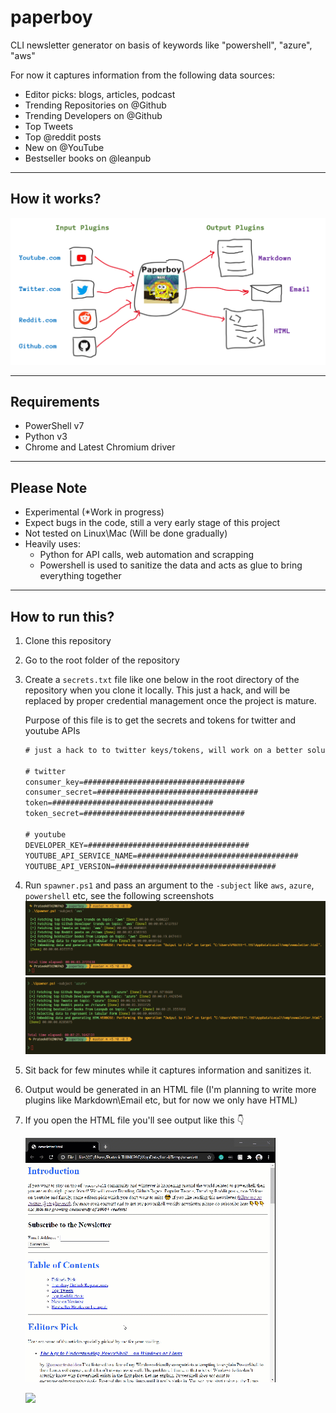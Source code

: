 # paperboy

CLI newsletter generator on basis of keywords like "powershell", "azure", "aws"

For now it captures information from the following data sources:

* Editor picks: blogs, articles, podcast
* Trending Repositories on @Github
* Trending Developers on @Github
* Top Tweets
* Top @reddit posts
* New on @YouTube
* Bestseller books on @leanpub

<hr>

## How it works?

![How it work?](./img/idea.png)

<hr>

## Requirements

* PowerShell v7
* Python v3
* Chrome and Latest Chromium driver

<hr>

## Please Note

* Experimental (*Work in progress)
* Expect bugs in the code, still a very early stage of this project
* Not tested on Linux\Mac (Will be done gradually)
* Heavily uses:
    * Python for API calls, web automation and scrapping
    * Powershell is used to sanitize the data and acts as glue to bring everything together

<hr>

## How to run this?

1. Clone this repository
2. Go to the root folder of the repository
3. Create a `secrets.txt` file like one below in the root directory of the repository when you clone it locally. This just a hack, and will be replaced by proper credential management once the project is mature.

    Purpose of this file is to get the secrets and tokens for twitter and youtube APIs

    ```txt
    # just a hack to to twitter keys/tokens, will work on a better solution later

    # twitter
    consumer_key=####################################
    consumer_secret=####################################
    token=####################################
    token_secret=####################################

    # youtube
    DEVELOPER_KEY=####################################
    YOUTUBE_API_SERVICE_NAME=####################################
    YOUTUBE_API_VERSION=####################################
    ```

4. Run `spawner.ps1` and pass an argument to the `-subject` like `aws`, `azure`, `powershell` etc, see the following screenshots
    ![Creating a newsletter for keyword: AWS](./img/aws.png)
    ![Creating a newsletter for keyword: Azure](./img/azure.png)
5. Sit back for few minutes while it captures information and sanitizes it.
6. Output would be generated in an HTML file (I'm planning to write more plugins like Markdown\Email etc, but for now we only have HTML)
7. If you open the HTML file you'll see output like this 👇

    ![](./img/animation.gif)
    
    [![](https://img.youtube.com/vi/M-N0OJy6WtI/0.jpg)](https://www.youtube.com/watch?v=M-N0OJy6WtI)
